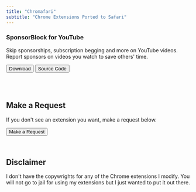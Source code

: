 ```yaml
---
title: "Chromafari"
subtitle: "Chrome Extensions Ported to Safari"
---
```



### SponsorBlock for YouTube

Skip sponsorships, subscription begging and more on YouTube videos. Report sponsors on videos you watch to save others' time.

<form>
  <button class="btn btn-primary" formaction="https://github.com/8itCat/Chromafari/raw/main/SponsorBlock%20for%20YouTube/SponsorBlock%20for%20YouTube.zip">Download</button>
  <button class="btn btn-primary" formaction="https://github.com/8itCat/Chromafari/tree/main/SponsorBlock%20for%20YouTube/Source%20Code">Source Code</button>
</form>
<br>

<br>

## Make a Request

If you don't see an extension you want, make a request below.

<form>
  <button class="btn btn-danger" formaction="https://github.com/8itCat/Chromafari/issues/new">Make a Request</button>
</form>
<br>

## Disclaimer

I don't have the copywrights for any of the Chrome extensions I modify. You will not go to jail for using my extensions but I just wanted to put it out there.